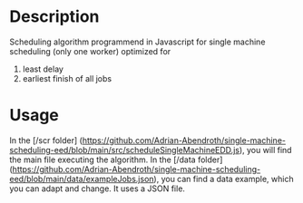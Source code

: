 # Description
Scheduling algorithm programmend in Javascript for single machine scheduling (only one worker) optimized for 
1. least delay
2. earliest finish of all jobs 

# Usage
In the [/scr folder] (https://github.com/Adrian-Abendroth/single-machine-scheduling-eed/blob/main/src/scheduleSingleMachineEDD.js), you will find the main file executing the algorithm.
In the [/data folder] (https://github.com/Adrian-Abendroth/single-machine-scheduling-eed/blob/main/data/exampleJobs.json), you can find a data example, which you can adapt and change. It uses a JSON file.
